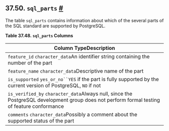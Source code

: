 ## 37.50. `sql_parts` [#](#INFOSCHEMA-SQL-PARTS)

The table `sql_parts` contains information about which of the several parts of the SQL standard are supported by PostgreSQL.

**Table 37.48. `sql_parts` Columns**

| Column TypeDescription                                                                                                                      |
| ------------------------------------------------------------------------------------------------------------------------------------------- |
| `feature_id` `character_data`An identifier string containing the number of the part                                                         |
| `feature_name` `character_data`Descriptive name of the part                                                                                 |
| `is_supported` `yes_or_no``YES` if the part is fully supported by the current version of PostgreSQL, `NO` if not                            |
| `is_verified_by` `character_data`Always null, since the PostgreSQL development group does not perform formal testing of feature conformance |
| `comments` `character_data`Possibly a comment about the supported status of the part                                                        |